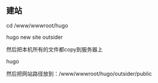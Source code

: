## 建站

cd /www/wwwroot/hugo

hugo new site outsider

然后把本机所有的文件都copy到服务器上

hugo

然后把网站路径放到：/www/wwwroot/hugo/outsider/public